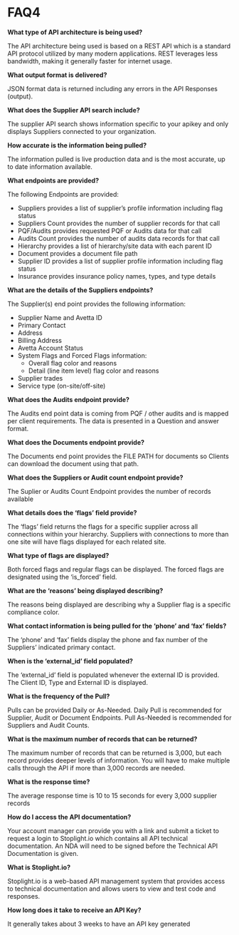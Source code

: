 # FAQ4


**What type of API architecture is being used?**

The API architecture being used is based on a REST API which is a standard API protocol utilized by many modern applications. REST leverages less bandwidth, making it generally faster for internet usage.

**What output format is delivered?**

JSON format data is returned including any errors in the API Responses (output).

**What does the Supplier API search include?**

The supplier API search shows information specific to your apikey and only displays Suppliers connected to your organization.

**How accurate is the information being pulled?**

The information pulled is live production data and is the most accurate, up to date information available.

**What endpoints are provided?**

The following Endpoints are provided:

*   Suppliers provides a list of supplier’s profile information including flag status
*   Suppliers Count provides the number of supplier records for that call
*   PQF/Audits provides requested PQF or Audits data for that call
*   Audits Count provides the number of audits data records for that call
*   Hierarchy provides a list of hierarchy/site data with each parent ID
*   Document provides a document file path
*   Supplier ID provides a list of supplier profile information including flag status
*   Insurance provides insurance policy names, types, and type details

**What are the details of the Suppliers endpoints?**

The Supplier(s) end point provides the following information:

*   Supplier Name and Avetta ID
*   Primary Contact
*   Address
*   Billing Address
*   Avetta Account Status
*   System Flags and Forced Flags information:
    *   Overall flag color and reasons
    *   Detail (line item level) flag color and reasons
*   Supplier trades
*   Service type (on-site/off-site)

**What does the Audits endpoint provide?**

The Audits end point data is coming from PQF / other audits and is mapped per client requirements. The data is presented in a Question and answer format.

**What does the Documents endpoint provide?**

The Documents end point provides the FILE PATH for documents so Clients can download the document using that path.

**What does the Suppliers or Audit count endpoint provide?**

The Suplier or Audits Count Endpoint provides the number of records available

**What details does the ‘flags’ field provide?**

The ‘flags’ field returns the flags for a specific supplier across all connections within your hierarchy. Suppliers with connections to more than one site will have flags displayed for each related site.

**What type of flags are displayed?**

Both forced flags and regular flags can be displayed. The forced flags are designated using the ‘is_forced’ field.

**What are the ‘reasons’ being displayed describing?**

The reasons being displayed are describing why a Supplier flag is a specific compliance color.

**What contact information is being pulled for the ‘phone’ and ‘fax’ fields?**

The ‘phone’ and ‘fax’ fields display the phone and fax number of the Suppliers’ indicated primary contact.

**When is the ‘external_id’ field populated?**

The ‘external_id’ field is populated whenever the external ID is provided. The Client ID, Type and External ID is displayed.

**What is the frequency of the Pull?**

Pulls can be provided Daily or As-Needed. Daily Pull is recommended for Supplier, Audit or Document Endpoints. Pull As-Needed is recommended for Suppliers and Audit Counts.

**What is the maximum number of records that can be returned?**

The maximum number of records that can be returned is 3,000, but each record provides deeper levels of information. You will have to make multiple calls through the API if more than 3,000 records are needed.

**What is the response time?**

The average response time is 10 to 15 seconds for every 3,000 supplier records

**How do I access the API documentation?**

Your account manager can provide you with a link and submit a ticket to request a login to Stoplight.io which contains all API technical documentation. An NDA will need to be signed before the Technical API Documentation is given.

**What is Stoplight.io?**

Stoplight.io is a web-based API management system that provides access to technical documentation and allows users to view and test code and responses.

**How long does it take to receive an API Key?**

It generally takes about 3 weeks to have an API key generated

